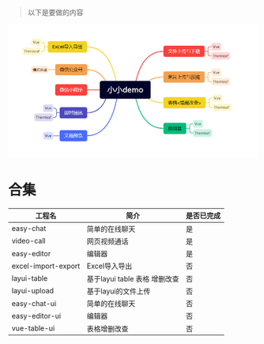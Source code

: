 > 以下是要做的内容

![img.png](img.png)

# 合集

| 工程名                 | 简介                    | 是否已完成 |
|---------------------|-----------------------|-------|
| easy-chat           | 简单的在线聊天               | 是     |
| video-call       | 网页视频通话                | 是     |
| easy-editor         | 编辑器                   | 是     |
| excel-import-export | Excel导入导出             | 否     |
| layui-table         | 基于layui table 表格 增删改查 | 否     |
| layui-upload        | 基于layui的文件上传          | 否     |
| easy-chat-ui        | 简单的在线聊天<Vue>          | 否     |
| easy-editor-ui       | 编辑器<Vue>              | 否     |
| vue-table-ui       | 表格增删改查<Vue>           | 否     |
